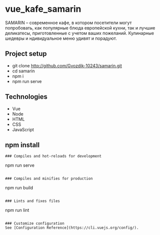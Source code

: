 # vue_kafe_samarin
SAMARIN – современное кафе, в котором посетители могут попробовать, как популярные блюда европейской кухни, 
так и лучшие деликатесы, приготовленные с учетом ваших пожеланий.
Кулинарные шедевры и ндивидуальное меню  удивят и порадуют.
## Project setup
- git clone http://github.com/Gvozdik-10243/samarin.git
- cd samarin
- npm i
- npm run serve
## Technologies
- Vue
- Node
- HTML
- CSS
- JavaScript
## npm install
```
### Compiles and hot-reloads for development
```
npm run serve
```

### Compiles and minifies for production
```
npm run build
```

### Lints and fixes files
```
npm run lint
```

### Customize configuration
See [Configuration Reference](https://cli.vuejs.org/config/).
